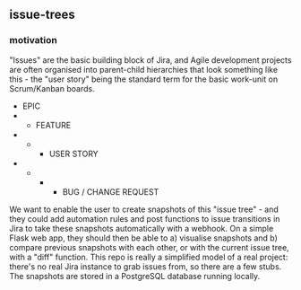 ## issue-trees

### motivation
"Issues" are the basic building block of Jira, and Agile development projects are often organised into parent-child hierarchies that look something like this - the "user story" being the standard term for the basic work-unit on Scrum/Kanban boards. 
- EPIC
- - FEATURE
- - - USER STORY
- - - - BUG / CHANGE REQUEST

We want to enable the user to create snapshots of this "issue tree" - and they could add automation rules and post functions to issue transitions in Jira to take these snapshots automatically with a webhook. On a simple Flask web app, they should then be able to a) visualise snapshots and b) compare previous snapshots with each other, or with the current issue tree, with a "diff" function. This repo is really a simplified model of a real project: there's no real Jira instance to grab issues from, so there are a few stubs. The snapshots are stored in a PostgreSQL database running locally. 
